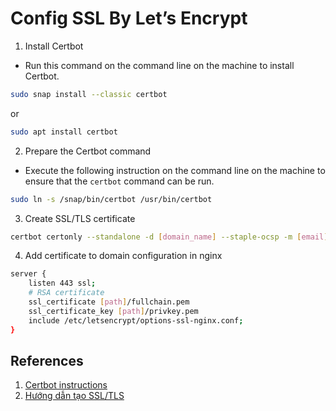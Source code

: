 # Config SSL By Let’s Encrypt

1. Install Certbot
- Run this command on the command line on the machine to install Certbot.
```bash
sudo snap install --classic certbot
```
or
```bash
sudo apt install certbot
```

2. Prepare the Certbot command
- Execute the following instruction on the command line on the machine to ensure that the `certbot` command can be run.
```bash
sudo ln -s /snap/bin/certbot /usr/bin/certbot
```

3. Create SSL/TLS certificate
```bash
certbot certonly --standalone -d [domain_name] --staple-ocsp -m [email] --agree-tos
```

4. Add certificate to domain configuration in nginx
```bash
server {
    listen 443 ssl;
    # RSA certificate
    ssl_certificate [path]/fullchain.pem
    ssl_certificate_key [path]/privkey.pem
    include /etc/letsencrypt/options-ssl-nginx.conf;
}
```

## References
1. [Certbot instructions](https://certbot.eff.org/instructions?ws=nginx&os=ubuntufocal&tab=standard)
2. [Hướng dẫn tạo SSL/TLS](https://quoc9x.com/2023/04/20/huong-dan-tao-ssl-tls-mien-phi-voi-openssl-va-lets-encrypt/)
